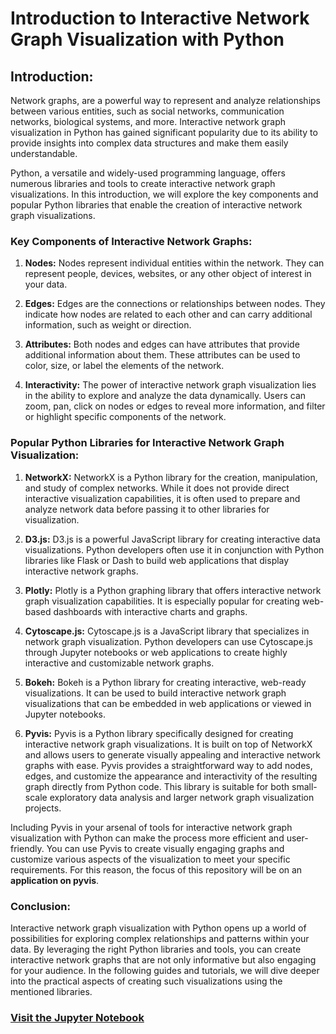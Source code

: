 # Introduction to Interactive Network Graph Visualization with Python

## Introduction:

Network graphs, are a powerful way to represent and analyze relationships between various entities, such as social networks, communication networks, biological systems, and more. Interactive network graph visualization in Python has gained significant popularity due to its ability to provide insights into complex data structures and make them easily understandable.

Python, a versatile and widely-used programming language, offers numerous libraries and tools to create interactive network graph visualizations. In this introduction, we will explore the key components and popular Python libraries that enable the creation of interactive network graph visualizations.

### Key Components of Interactive Network Graphs:

1. **Nodes:** Nodes represent individual entities within the network. They can represent people, devices, websites, or any other object of interest in your data.

2. **Edges:** Edges are the connections or relationships between nodes. They indicate how nodes are related to each other and can carry additional information, such as weight or direction.

3. **Attributes:** Both nodes and edges can have attributes that provide additional information about them. These attributes can be used to color, size, or label the elements of the network.

4. **Interactivity:** The power of interactive network graph visualization lies in the ability to explore and analyze the data dynamically. Users can zoom, pan, click on nodes or edges to reveal more information, and filter or highlight specific components of the network.

### Popular Python Libraries for Interactive Network Graph Visualization:

1. **NetworkX:** NetworkX is a Python library for the creation, manipulation, and study of complex networks. While it does not provide direct interactive visualization capabilities, it is often used to prepare and analyze network data before passing it to other libraries for visualization.

2. **D3.js:** D3.js is a powerful JavaScript library for creating interactive data visualizations. Python developers often use it in conjunction with Python libraries like Flask or Dash to build web applications that display interactive network graphs.

3. **Plotly:** Plotly is a Python graphing library that offers interactive network graph visualization capabilities. It is especially popular for creating web-based dashboards with interactive charts and graphs.

4. **Cytoscape.js:** Cytoscape.js is a JavaScript library that specializes in network graph visualization. Python developers can use Cytoscape.js through Jupyter notebooks or web applications to create highly interactive and customizable network graphs.

5. **Bokeh:** Bokeh is a Python library for creating interactive, web-ready visualizations. It can be used to build interactive network graph visualizations that can be embedded in web applications or viewed in Jupyter notebooks.

6. **Pyvis:** Pyvis is a Python library specifically designed for creating interactive network graph visualizations. It is built on top of NetworkX and allows users to generate visually appealing and interactive network graphs with ease. Pyvis provides a straightforward way to add nodes, edges, and customize the appearance and interactivity of the resulting graph directly from Python code. This library is suitable for both small-scale exploratory data analysis and larger network graph visualization projects.

Including Pyvis in your arsenal of tools for interactive network graph visualization with Python can make the process more efficient and user-friendly. You can use Pyvis to create visually engaging graphs and customize various aspects of the visualization to meet your specific requirements. For this reason, the focus of this repository will be on an **application on pyvis**.

### Conclusion:

Interactive network graph visualization with Python opens up a world of possibilities for exploring complex relationships and patterns within your data. By leveraging the right Python libraries and tools, you can create interactive network graphs that are not only informative but also engaging for your audience. In the following guides and tutorials, we will dive deeper into the practical aspects of creating such visualizations using the mentioned libraries.


### [Visit the Jupyter Notebook](https://nbviewer.org/github/fbalensiefer/Interactive_Network_Visualisations/blob/main/InteracNetwVis.ipynb)
